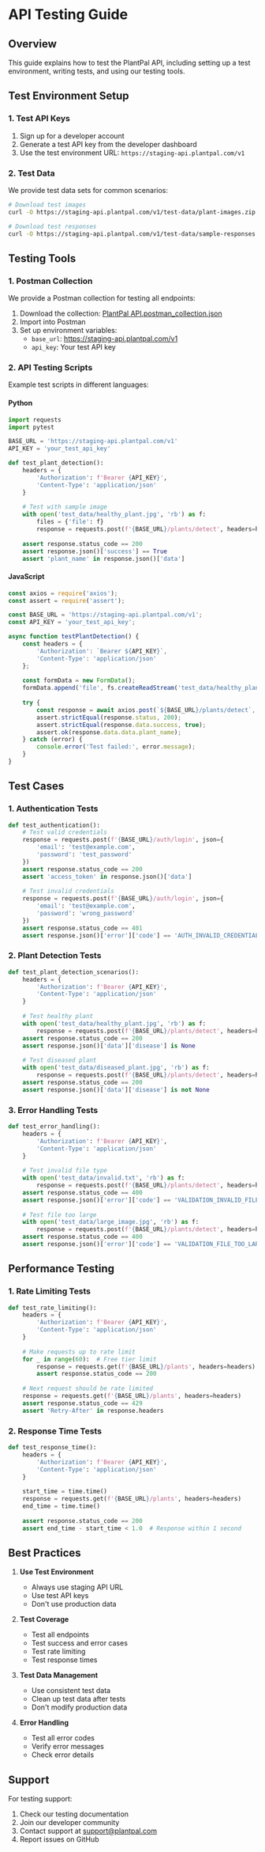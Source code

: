 # API Testing Guide

## Overview
This guide explains how to test the PlantPal API, including setting up a test environment, writing tests, and using our testing tools.

## Test Environment Setup

### 1. Test API Keys
1. Sign up for a developer account
2. Generate a test API key from the developer dashboard
3. Use the test environment URL: `https://staging-api.plantpal.com/v1`

### 2. Test Data
We provide test data sets for common scenarios:

```bash
# Download test images
curl -O https://staging-api.plantpal.com/v1/test-data/plant-images.zip

# Download test responses
curl -O https://staging-api.plantpal.com/v1/test-data/sample-responses.json
```

## Testing Tools

### 1. Postman Collection
We provide a Postman collection for testing all endpoints:

1. Download the collection: [PlantPal API.postman_collection.json](https://staging-api.plantpal.com/v1/postman/PlantPal_API.postman_collection.json)
2. Import into Postman
3. Set up environment variables:
   - `base_url`: https://staging-api.plantpal.com/v1
   - `api_key`: Your test API key

### 2. API Testing Scripts
Example test scripts in different languages:

#### Python
```python
import requests
import pytest

BASE_URL = 'https://staging-api.plantpal.com/v1'
API_KEY = 'your_test_api_key'

def test_plant_detection():
    headers = {
        'Authorization': f'Bearer {API_KEY}',
        'Content-Type': 'application/json'
    }
    
    # Test with sample image
    with open('test_data/healthy_plant.jpg', 'rb') as f:
        files = {'file': f}
        response = requests.post(f'{BASE_URL}/plants/detect', headers=headers, files=files)
    
    assert response.status_code == 200
    assert response.json()['success'] == True
    assert 'plant_name' in response.json()['data']
```

#### JavaScript
```javascript
const axios = require('axios');
const assert = require('assert');

const BASE_URL = 'https://staging-api.plantpal.com/v1';
const API_KEY = 'your_test_api_key';

async function testPlantDetection() {
    const headers = {
        'Authorization': `Bearer ${API_KEY}`,
        'Content-Type': 'application/json'
    };
    
    const formData = new FormData();
    formData.append('file', fs.createReadStream('test_data/healthy_plant.jpg'));
    
    try {
        const response = await axios.post(`${BASE_URL}/plants/detect`, formData, { headers });
        assert.strictEqual(response.status, 200);
        assert.strictEqual(response.data.success, true);
        assert.ok(response.data.data.plant_name);
    } catch (error) {
        console.error('Test failed:', error.message);
    }
}
```

## Test Cases

### 1. Authentication Tests
```python
def test_authentication():
    # Test valid credentials
    response = requests.post(f'{BASE_URL}/auth/login', json={
        'email': 'test@example.com',
        'password': 'test_password'
    })
    assert response.status_code == 200
    assert 'access_token' in response.json()['data']
    
    # Test invalid credentials
    response = requests.post(f'{BASE_URL}/auth/login', json={
        'email': 'test@example.com',
        'password': 'wrong_password'
    })
    assert response.status_code == 401
    assert response.json()['error']['code'] == 'AUTH_INVALID_CREDENTIALS'
```

### 2. Plant Detection Tests
```python
def test_plant_detection_scenarios():
    headers = {
        'Authorization': f'Bearer {API_KEY}',
        'Content-Type': 'application/json'
    }
    
    # Test healthy plant
    with open('test_data/healthy_plant.jpg', 'rb') as f:
        response = requests.post(f'{BASE_URL}/plants/detect', headers=headers, files={'file': f})
    assert response.status_code == 200
    assert response.json()['data']['disease'] is None
    
    # Test diseased plant
    with open('test_data/diseased_plant.jpg', 'rb') as f:
        response = requests.post(f'{BASE_URL}/plants/detect', headers=headers, files={'file': f})
    assert response.status_code == 200
    assert response.json()['data']['disease'] is not None
```

### 3. Error Handling Tests
```python
def test_error_handling():
    headers = {
        'Authorization': f'Bearer {API_KEY}',
        'Content-Type': 'application/json'
    }
    
    # Test invalid file type
    with open('test_data/invalid.txt', 'rb') as f:
        response = requests.post(f'{BASE_URL}/plants/detect', headers=headers, files={'file': f})
    assert response.status_code == 400
    assert response.json()['error']['code'] == 'VALIDATION_INVALID_FILE_TYPE'
    
    # Test file too large
    with open('test_data/large_image.jpg', 'rb') as f:
        response = requests.post(f'{BASE_URL}/plants/detect', headers=headers, files={'file': f})
    assert response.status_code == 400
    assert response.json()['error']['code'] == 'VALIDATION_FILE_TOO_LARGE'
```

## Performance Testing

### 1. Rate Limiting Tests
```python
def test_rate_limiting():
    headers = {
        'Authorization': f'Bearer {API_KEY}',
        'Content-Type': 'application/json'
    }
    
    # Make requests up to rate limit
    for _ in range(60):  # Free tier limit
        response = requests.get(f'{BASE_URL}/plants', headers=headers)
        assert response.status_code == 200
    
    # Next request should be rate limited
    response = requests.get(f'{BASE_URL}/plants', headers=headers)
    assert response.status_code == 429
    assert 'Retry-After' in response.headers
```

### 2. Response Time Tests
```python
def test_response_time():
    headers = {
        'Authorization': f'Bearer {API_KEY}',
        'Content-Type': 'application/json'
    }
    
    start_time = time.time()
    response = requests.get(f'{BASE_URL}/plants', headers=headers)
    end_time = time.time()
    
    assert response.status_code == 200
    assert end_time - start_time < 1.0  # Response within 1 second
```

## Best Practices

1. **Use Test Environment**
   - Always use staging API URL
   - Use test API keys
   - Don't use production data

2. **Test Coverage**
   - Test all endpoints
   - Test success and error cases
   - Test rate limiting
   - Test response times

3. **Test Data Management**
   - Use consistent test data
   - Clean up test data after tests
   - Don't modify production data

4. **Error Handling**
   - Test all error codes
   - Verify error messages
   - Check error details

## Support

For testing support:
1. Check our testing documentation
2. Join our developer community
3. Contact support at support@plantpal.com
4. Report issues on GitHub 